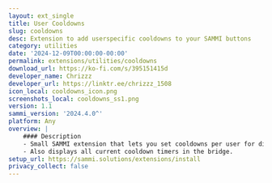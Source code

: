 ```yaml
---
layout: ext_single
title: User Cooldowns
slug: cooldowns
desc: Extension to add userspecific cooldowns to your SAMMI buttons
category: utilities
date: '2024-12-09T00:00:00-00:00'
permalink: extensions/utilities/cooldowns
download_url: https://ko-fi.com/s/395151415d
developer_name: Chrizzz
developer_url: https://linktr.ee/chrizzz_1508
icon_local: cooldowns_icon.png
screenshots_local: cooldowns_ss1.png
version: 1.1
sammi_version: '2024.4.0^'
platform: Any
overview: |
    #### Description
    - Small SAMMI extension that lets you set cooldowns per user for different things with a very simple new SAMMI command.
    - Also displays all current cooldown timers in the bridge.
setup_url: https://sammi.solutions/extensions/install
privacy_collect: false
---
```

